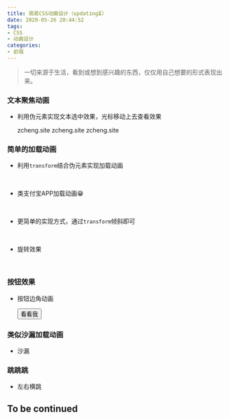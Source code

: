 ```yaml
---
title: 简易CSS动画设计（updating⏳）
date: 2020-05-26 20:44:52
tags:
- CSS
- 动画设计
categories:
- 前端
---
```


<link href="/scss/something-about-css.css" rel="stylesheet"></link>
<link href="/scss/css-animation-design/base.css" rel="stylesheet"></link>

> 一切来源于生活，看到或想到感兴趣的东西，仅仅用自己想要的形式表现出来。

### 文本聚焦动画

- 利用伪元素实现文本选中效果，光标移动上去查看效果

  <span class="transition-demo demo-1">zcheng.site</span>
  <span class="transition-demo demo-2">zcheng.site</span>
  <span class="transition-demo demo-3-parent"><span class="transition-demo demo-3-child">zcheng.site</span></span>

### 简单的加载动画

- 利用`transform`结合伪元素实现加载动画

  <div class="animation-demo demo-1"></div>
  <div class="animation-demo demo-2"></div><br>

- 类支付宝APP加载动画😁

  <div class="border-demo">
    <div class="demo-5-1"></div>
  </div>
  <div class="border-demo">
    <div class="demo-5-2"></div>
  </div>
  <div class="border-demo">
    <div class="demo-5-3"></div>
  </div><br>

- 更简单的实现方式，通过`transform`倾斜即可

  <div class="border-demo demo-6"></div><br>

- 旋转效果

  <div class="rotate-demo demo-1"></div><br>

### 按钮效果

- 按钮边角动画

  <div class="border-button-demo demo-1">
    <button type="button">看看我</button>
  </div>

### 类似沙漏加载动画

- 沙漏

  <div class="border-demo demo-7"></div>

### 跳跳跳
 - 左右横跳
  <div class="jump-demo demo-1"></div>

<h2 class="to-be-continued headerlink" id="To be continued">To be continued<dot></dot></h2>
